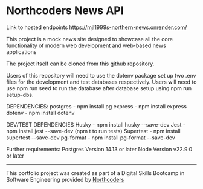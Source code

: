 

# Northcoders News API



Link to hosted endpoints https://mjl1999s-northern-news.onrender.com/


This project is a mock news site designed to showcase all the core functionality of modern web development and web-based news applications

The project itself can be cloned from this github repository.

Users of this repository will need to use the dotenv package set up two .env files for the development and test databases respectively.
Users will need to use npm run seed to run the database after database setup using npm run setup-dbs.

DEPENDENCIES:
postgres - npm install pg
express - npm install express
dotenv - npm install dotenv

DEV/TEST DEPENDENCIES
Husky - npm install husky --save-dev
Jest - npm install jest --save-dev (npm t to run tests)
Supertest - npm install supertest --save-dev
pg-format - npm install pg-format --save-dev

Further requirements:
Postgres Version 14.13 or later
Node Version v22.9.0 or later



--- 

This portfolio project was created as part of a Digital Skills Bootcamp in Software Engineering provided by [Northcoders](https://northcoders.com/)
